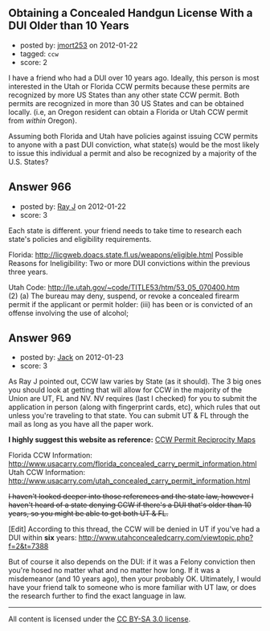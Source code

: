 ## Obtaining a Concealed Handgun License With a DUI Older than 10 Years

- posted by: [jmort253](https://stackexchange.com/users/-1/115-jmort253) on 2012-01-22
- tagged: `ccw`
- score: 2

<p>I have a friend who had a DUI over 10 years ago. Ideally, this person is most interested in the Utah or Florida CCW permits because these permits are recognized by more US States than any other state CCW permit. Both permits are recognized in more than 30 US States and can be obtained locally. (i.e, an Oregon resident can obtain a Florida or Utah CCW permit from <em>within</em> Oregon).</p>

<p>Assuming both Florida and Utah have policies against issuing CCW permits to anyone with a past DUI conviction, what state(s) would be the most likely to issue this individual a permit and also be recognized by a majority of the U.S. States? </p>



## Answer 966

- posted by: [Ray J](https://stackexchange.com/users/-1/166-ray-j) on 2012-01-22
- score: 3

<p>Each state is different.  your friend needs to take time to research each state's policies and eligibility requirements.</p>

<p>Florida:  <a href="http://licgweb.doacs.state.fl.us/weapons/eligible.html" rel="nofollow">http://licgweb.doacs.state.fl.us/weapons/eligible.html</a>
  Possible Reasons for Ineligibility:  Two or more DUI convictions within the previous three years.</p>

<p>Utah Code: <a href="http://le.utah.gov/~code/TITLE53/htm/53_05_070400.htm" rel="nofollow">http://le.utah.gov/~code/TITLE53/htm/53_05_070400.htm</a><br>
(2) (a) The bureau may deny, suspend, or revoke a concealed firearm permit if the applicant or permit holder:
          (iii) has been or is convicted of an offense involving the use of alcohol;</p>



## Answer 969

- posted by: [Jack](https://stackexchange.com/users/-1/382-jack) on 2012-01-23
- score: 3

<p>As Ray J pointed out, CCW law varies by State (as it should). The 3 big ones you should look at getting that will allow for CCW in the majority of the Union are UT, FL and NV.  NV requires (last I checked) for you to submit the application in person (along with fingerprint cards, etc), which rules that out unless you're traveling to that state. You can submit UT &amp; FL through the mail as long as you have all the paper work.</p>

<p><strong>I highly suggest this website as reference:</strong> <a href="http://www.usacarry.com/concealed_carry_permit_reciprocity_maps.html" rel="nofollow">CCW Permit Reciprocity Maps</a></p>

<p>Florida CCW Information:  <a href="http://www.usacarry.com/florida_concealed_carry_permit_information.html" rel="nofollow">http://www.usacarry.com/florida_concealed_carry_permit_information.html</a>
Utah CCW Information: <a href="http://www.usacarry.com/utah_concealed_carry_permit_information.html" rel="nofollow">http://www.usacarry.com/utah_concealed_carry_permit_information.html</a></p>

<p><strike>I haven't looked deeper into those references and the state law, however I haven't heard of a state denying CCW if there's a DUI that's older than 10 years, so you might be able to get both UT &amp; FL.</strike></p>

<p>[Edit] According to this thread, the CCW will be denied in UT if you've had a DUI within <strong>six</strong> years: <a href="http://www.utahconcealedcarry.com/viewtopic.php?f=2&amp;t=7388" rel="nofollow">http://www.utahconcealedcarry.com/viewtopic.php?f=2&amp;t=7388</a></p>

<p>But of course it also depends on the DUI: if it was a Felony conviction then you're hosed no matter what and no matter how long. If it was a misdemeanor (and 10 years ago), then your probably OK. Ultimately, I would have your friend talk to someone who is more familiar with UT law, or does the research further to find the exact language in law.</p>




---

All content is licensed under the [CC BY-SA 3.0 license](https://creativecommons.org/licenses/by-sa/3.0/).

